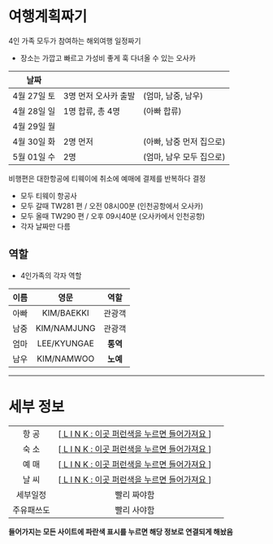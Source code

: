 # 여행계획짜기


4인 가족 모두가 참여하는 해외여행 일정짜기

* 장소는 가깝고 빠르고 가성비 좋게 훅 다녀올 수 있는 오사카

| 날짜 |  |  |
|:---:|:---|:---|
| 4월 27일 토 | 3명 먼저 오사카 출발 | (엄마, 남중, 남우)
| 4월 28일 일 | 1명 합류, 총 4명 | (아빠 합류)
| 4월 29일 월 |  |
| 4월 30일 화 | 2명 먼저 | (아빠, 남중 먼저 집으로)
| 5월 01일 수 | 2명 | (엄마, 남우 모두 집으로)

비행편은 대한항공에 티웨이에 취소에 예매에 결제를 반복하다 결정

* 모두 티웨이 항공사 
* 모두 갈때 TW281 편 / 오전 08시00분 (인천공항에서 오사카)
* 모두 올때 TW290 편 / 오후 09시40분 (오사카에서 인천공항)
* 각자 날짜만 다름


## 역할

* 4인가족의 각자 역할

| 이름 | 영문 | 역할 |
|:---:|:---:|:---:|
| 아빠 | KIM/BAEKKI | 관광객 |
| 남중 | KIM/NAMJUNG | 관광객 |
| 엄마 | LEE/KYUNGAE | **통역** |
| 남우 | KIM/NAMWOO | **노예** |


---

# 세부 정보

|  |  |  |
|:---:|:---:|:---:|
| 항   공 | [[ L I N K : 이곳 퍼런색을 누르면 들어가져요 ](./2019_OSAKA_flight.md) ] |  |
| 숙   소 | [[ L I N K : 이곳 퍼런색을 누르면 들어가져요 ](./2019_OSAKA_stay.md) ] |  |
| 예   매 | [[ L I N K : 이곳 퍼런색을 누르면 들어가져요 ](./2019_OSAKA_booking.md) ] |  |
| 날   씨 | [[ L I N K : 이곳 퍼런색을 누르면 들어가져요 ](./2019_OSAKA_weather.md) ] |  |
| 세부일정 | 빨리 짜야함  |  |
| 주유패쓰도 | 빨리 사야함  |  |

**들어가지는 모든 사이트에 파란색 표시를 누르면 해당 정보로 연결되게 해놨음**


